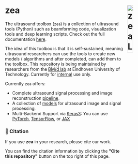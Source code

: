 <!-- This is the readme for the github page (more complete readme for pdocs can be found in usmbd/README.md) -->
# zea <img src="docs/_static/zea-log.svg" style="float: right; width: 20%; height: 20%;" align="right" alt="zea Logo" />

<!-- https://raw.githubusercontent.com/tue-bmd/zea/main/docs/_static/zea-logo.png -->

<!-- [![Continuous integration](https://github.com/tue-bmd/zea/actions/workflows/ci-build.yaml/badge.svg)](https://github.com/tue-bmd/zea/actions/workflows/ci-pipeline.yaml)
[![PyPI version](https://img.shields.io/pypi/v/zea)](https://pypi.org/project/zea/)
[![Documentation Status](https://readthedocs.org/projects/zea/badge/?version=latest)](https://zea.readthedocs.io/en/latest/?badge=latest)
[![License](https://img.shields.io/github/license/tue-bmd/zea)](https://github.com/tue-bmd/zea/blob/main/LICENSE) -->

The ultrasound toolbox (``zea``) is a collection of ultrasound tools (Python) such as beamforming code, visualization tools and deep learning scripts. Check out the full documentation [here](https://usbmd-toolbox.web.app/).

The idea of this toolbox is that it is self-sustained, meaning ultrasound researchers can use the tools to create new models / algorithms and after completed, can add them to the toolbox. This repository is being maintained by researchers from the [BM/d lab](https://www.tue.nl/en/research/research-groups/signal-processing-systems/biomedical-diagnostics-lab/) at Eindhoven University of Technology. Currently for [internal](LICENSE) use only.

Currently ``zea`` offers:

- Complete ultrasound signal processing and image reconstruction [pipeline](zea/ops.py).
- A collection of [models](zea/models) for ultrasound image and signal processing.
- Multi-Backend Support via [Keras3](https://keras.io/keras_3/): You can use [PyTorch](https://github.com/pytorch/pytorch), [TensorFlow](https://github.com/tensorflow/tensorflow), or [JAX](https://github.com/google/jax)


### 📖 Citation

If you use **zea** in your research, please cite our work.

You can find the citation information by clicking the **"Cite this repository"** button on the top right of this page.

